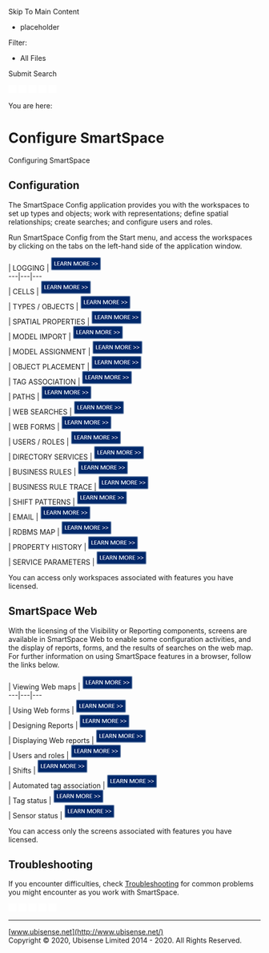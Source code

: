 

Skip To Main Content

[](../../Home.htm)

  * placeholder

Filter:

  * All Files

Submit Search

![Navigate previous](../../images/transparent.gif) ![Navigate
next](../../images/transparent.gif) ![Expand
all](../../images/transparent.gif) ![](../../images/transparent.gif)
![Print](../../images/transparent.gif)

You are here:

# Configure SmartSpace

Configuring SmartSpace

## Configuration

The SmartSpace Config application provides you with the workspaces to set up
types and objects; work with representations; define spatial relationships;
create searches; and configure users and roles.

Run SmartSpace Config from the Start menu, and access the workspaces by
clicking on the tabs on the left-hand side of the application window.

| LOGGING | [![](../../images/learnmore.png)](Logging/logging-configuration.htm)  
---|---|---  
|  CELLS | [![](../../images/learnmore.png)](Cells/cells-configuration.htm)  
| TYPES / OBJECTS | [![](../../images/learnmore.png)](TypesAndObjects/types-and-objects-configuration.htm)  
| SPATIAL PROPERTIES | [![](../../images/learnmore.png)](SpatialRelations/spatial-properties-configuration.htm)  
| MODEL IMPORT | [![](../../images/learnmore.png)](SiteVisualization/model-import.htm)  
| MODEL ASSIGNMENT | [![](../../images/learnmore.png)](SiteVisualization/assignreps/model-assignment.htm)  
| OBJECT PLACEMENT | [![](../../images/learnmore.png)](SiteVisualization/placeobjects/object-placement.htm)  
| TAG ASSOCIATION | [![](../../images/learnmore.png)](ManTagAssociation/tag-association-configuration.htm)  
| PATHS | [![](../../images/learnmore.png)](Paths/paths-configuration.htm)  
| WEB SEARCHES | [![](../../images/learnmore.png)](WebMaps/web-searches-configuration.htm)  
| WEB FORMS | [![](../../images/learnmore.png)](WebForms/web-forms-configuration.htm)  
| USERS / ROLES | [![](../../images/learnmore.png)](UsersAndRoles/users-and-roles-configuration.htm)  
| DIRECTORY SERVICES | [![](../../images/learnmore.png)](directory-services-configuration.htm)  
| BUSINESS RULES | [![](../../images/learnmore.png)](business-rules-configuration.htm)  
| BUSINESS RULE TRACE | [![](../../images/learnmore.png)](business-rule-trace.htm)  
| SHIFT PATTERNS | [![](../../images/learnmore.png)](shift-patterns-configuration.htm)  
| EMAIL | [![](../../images/learnmore.png)](email-configuration.htm)  
| RDBMS MAP | [![](../../images/learnmore.png)](rdbms-map-configuration-workspace.htm)  
| PROPERTY HISTORY | [![](../../images/learnmore.png)](location-and-property-history-configuration.htm)  
| SERVICE PARAMETERS | [![](../../images/learnmore.png)](service-parameters-configuration.htm)  
  
You can access only workspaces associated with features you have licensed.

## SmartSpace Web

With the licensing of the Visibility or Reporting components, screens are
available in SmartSpace Web to enable some configuration activities, and the
display of reports, forms, and the results of searches on the web map. For
further information on using SmartSpace features in a browser, follow the
links below.

| Viewing Web maps | [![](../../images/learnmore.png)](../Visibility/Webmaps/web-maps-introduction.htm#at)  
---|---|---  
|  Using Web forms | [![](../../images/learnmore.png)](../Visibility/Webforms/web-forms-concepts.htm#at)  
| Designing Reports | [![](../../images/learnmore.png)](../Reporting/reporting-developer.htm)  
| Displaying Web reports | [![](../../images/learnmore.png)](../Reporting/web-reports-at-runtime.htm)  
| Users and roles | [![](../../images/learnmore.png)](../Visibility/OpsWebInterface/roles-configuration-operations-web-interface.htm)  
| Shifts | [![](../../images/learnmore.png)](../Visibility/OpsWebInterface/shifts-configuration-operations-web-interface.htm)  
| Automated tag association | [![](../../images/learnmore.png)](../LocationRules/ConfigLocRules/automated-tag-association-configuration.htm#h2_6)  
| Tag status | [![](../../images/learnmore.png)](../Visibility/OpsWebInterface/tag-status-operations-web-interface.htm)  
|  Sensor status | [![](../../images/learnmore.png)](../Visibility/OpsWebInterface/sensor-status-operations-web-interface.htm)  
  
You can access only the screens associated with features you have licensed.

## Troubleshooting

If you encounter difficulties, check [Troubleshooting](troubleshooting.htm)
for common problems you might encounter as you work with SmartSpace.

![Navigate previous](../../images/transparent.gif) ![Navigate
next](../../images/transparent.gif) ![Expand
all](../../images/transparent.gif) ![](../../images/transparent.gif)
![Print](../../images/transparent.gif)

* * *

[www.ubisense.net](http://www.ubisense.net/)  
Copyright © 2020, Ubisense Limited 2014 - 2020. All Rights Reserved.

